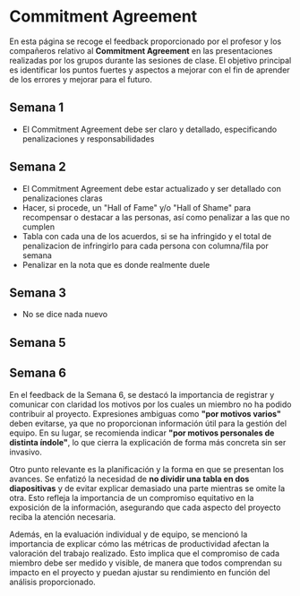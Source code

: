 # Commitment Agreement

En esta página se recoge el feedback proporcionado por el profesor y los compañeros relativo al **Commitment Agreement** en las presentaciones realizadas por los grupos durante las sesiones de clase. El objetivo principal es identificar los puntos fuertes y aspectos a mejorar con el fin de aprender de los errores y mejorar para el futuro.

## Semana 1
- El Commitment Agreement debe ser claro y detallado, especificando penalizaciones y responsabilidades

## Semana 2
- El Commitment Agreement debe estar actualizado y ser detallado con penalizaciones claras
- Hacer, si procede, un "Hall of Fame" y/o "Hall of Shame" para recompensar o destacar a las personas, así como penalizar a las que no cumplen
- Tabla con cada una de los acuerdos, si se ha infringido y el total de penalizacion de infringirlo para cada persona con columna/fila por semana
- Penalizar en la nota que es donde realmente duele

## Semana 3
- No se dice nada nuevo

## Semana 5

## Semana 6

En el feedback de la Semana 6, se destacó la importancia de registrar y comunicar con claridad los motivos por los cuales un miembro no ha podido contribuir al proyecto. Expresiones ambiguas como **"por motivos varios"** deben evitarse, ya que no proporcionan información útil para la gestión del equipo. En su lugar, se recomienda indicar **"por motivos personales de distinta índole"**, lo que cierra la explicación de forma más concreta sin ser invasivo.

Otro punto relevante es la planificación y la forma en que se presentan los avances. Se enfatizó la necesidad de **no dividir una tabla en dos diapositivas** y de evitar explicar demasiado una parte mientras se omite la otra. Esto refleja la importancia de un compromiso equitativo en la exposición de la información, asegurando que cada aspecto del proyecto reciba la atención necesaria.

Además, en la evaluación individual y de equipo, se mencionó la importancia de explicar cómo las métricas de productividad afectan la valoración del trabajo realizado. Esto implica que el compromiso de cada miembro debe ser medido y visible, de manera que todos comprendan su impacto en el proyecto y puedan ajustar su rendimiento en función del análisis proporcionado.